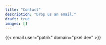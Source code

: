 ```yaml
---
title: "Contact"
description: "Drop us an email."
draft: true
images: []
---
```


{{< email user="patrik" domain="pkel.dev" >}}
